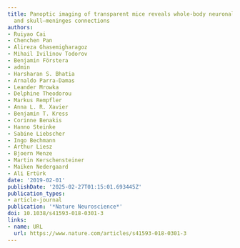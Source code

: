 ```yaml
---
title: Panoptic imaging of transparent mice reveals whole-body neuronal projections
  and skull–meninges connections
authors:
- Ruiyao Cai
- Chenchen Pan
- Alireza Ghasemigharagoz
- Mihail Ivilinov Todorov
- Benjamin Förstera
- admin
- Harsharan S. Bhatia
- Arnaldo Parra-Damas
- Leander Mrowka
- Delphine Theodorou
- Markus Rempfler
- Anna L. R. Xavier
- Benjamin T. Kress
- Corinne Benakis
- Hanno Steinke
- Sabine Liebscher
- Ingo Bechmann
- Arthur Liesz
- Bjoern Menze
- Martin Kerschensteiner
- Maiken Nedergaard
- Ali Ertürk
date: '2019-02-01'
publishDate: '2025-02-27T01:15:01.693445Z'
publication_types:
- article-journal
publication: '*Nature Neuroscience*'
doi: 10.1038/s41593-018-0301-3
links:
- name: URL
  url: https://www.nature.com/articles/s41593-018-0301-3
---
```

